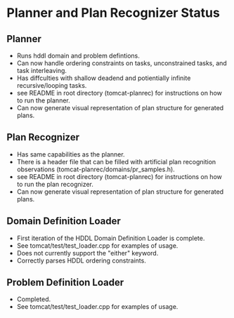 # Planner and Plan Recognizer Status
## Planner
- Runs hddl domain and problem defintions.
- Can now handle ordering constraints on tasks, unconstrained tasks, and task
  interleaving. 
- Has diffculties with shallow deadend and potientially infinite
  recursive/looping tasks. 
- see README in root directory (tomcat-planrec) for instructions on how to run
  the planner. 
- Can now generate visual representation of plan structure for generated plans. 

## Plan Recognizer
- Has same capabilities as the planner.
- There is a header file that can be filled with artificial plan recognition
  observations (tomcat-planrec/domains/pr\_samples.h).
- see README in root directory (tomcat-planrec) for instructions on how to run the plan
  recognizer.
- Can now generate visual representation of plan structure for generated plans.


## Domain Definition Loader
- First iteration of the HDDL Domain Definition Loader is complete. 
- See tomcat/test/test\_loader.cpp for examples of usage.
- Does not currently support the "either" keyword.
- Correctly parses HDDL ordering constraints.

## Problem Definition Loader
- Completed.
- See tomcat/test/test\_loader.cpp for examples of usage.


